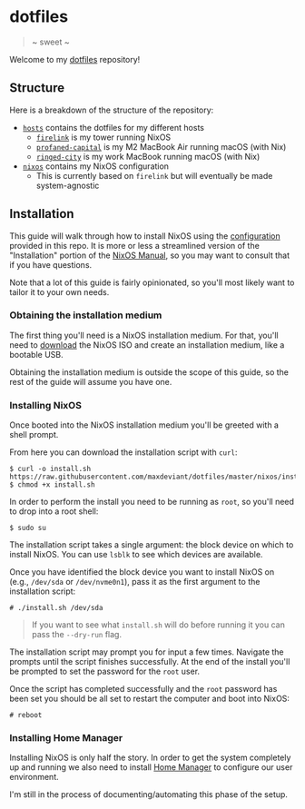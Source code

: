 # dotfiles

> ~ sweet ~

Welcome to my [dotfiles](https://wiki.archlinux.org/index.php/Dotfiles) repository!

## Structure

Here is a breakdown of the structure of the repository:

- [`hosts`](./hosts) contains the dotfiles for my different hosts
  - [`firelink`](./hosts/firelink) is my tower running NixOS
  - [`profaned-capital`](./hosts/profaned-capital) is my M2 MacBook Air running macOS (with Nix)
  - [`ringed-city`](./hosts/ringed-city) is my work MacBook running macOS (with Nix)
- [`nixos`](./nixos) contains my NixOS configuration
  - This is currently based on `firelink` but will eventually be made system-agnostic

## Installation

This guide will walk through how to install NixOS using the [configuration](./nixos/configuration.nix) provided in this repo. It is more or less a streamlined version of the "Installation" portion of the [NixOS Manual](https://nixos.org/nixos/manual/index.html), so you may want to consult that if you have questions.

Note that a lot of this guide is fairly opinionated, so you'll most likely want to tailor it to your own needs.

### Obtaining the installation medium

The first thing you'll need is a NixOS installation medium. For that, you'll need to [download](https://nixos.org/nixos/download.html) the NixOS ISO and create an installation medium, like a bootable USB.

Obtaining the installation medium is outside the scope of this guide, so the rest of the guide will assume you have one.

### Installing NixOS

Once booted into the NixOS installation medium you'll be greeted with a shell prompt.

From here you can download the installation script with `curl`:

```
$ curl -o install.sh https://raw.githubusercontent.com/maxdeviant/dotfiles/master/nixos/install.sh
$ chmod +x install.sh
```

In order to perform the install you need to be running as `root`, so you'll need to drop into a root shell:

```
$ sudo su
```

The installation script takes a single argument: the block device on which to install NixOS. You can use `lsblk` to see which devices are available.

Once you have identified the block device you want to install NixOS on (e.g., `/dev/sda` or `/dev/nvme0n1`), pass it as the first argument to the installation script:

```
# ./install.sh /dev/sda
```

> If you want to see what `install.sh` will do before running it you can pass the `--dry-run` flag.

The installation script may prompt you for input a few times. Navigate the prompts until the script finishes successfully. At the end of the install you'll be prompted to set the password for the `root` user.

Once the script has completed successfully and the `root` password has been set you should be all set to restart the computer and boot into NixOS:

```
# reboot
```

### Installing Home Manager

Installing NixOS is only half the story. In order to get the system completely up and running we also need to install [Home Manager](https://github.com/rycee/home-manager) to configure our user environment.

I'm still in the process of documenting/automating this phase of the setup.

